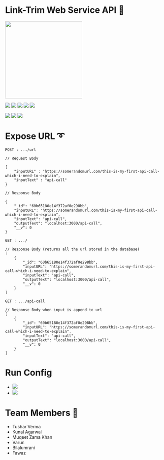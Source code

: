 # Link-Trim Web Service API 🚀

<img src="https://cdn.discordapp.com/attachments/848998092518064153/849281320525758494/Logo---WeFoss.jpg" height=250px width=250px>

<img src="https://img.shields.io/npm/v/express.svg"> <img src="https://img.shields.io/badge/Node-JS-brightgreen"> <img src="https://img.shields.io/badge/Express-JS-brightgreen"> <img src="https://img.shields.io/badge/Mongo-DB-brightgreen"> <img src="https://img.shields.io/badge/Validator-JS-brightgreen">

<img src="https://img.shields.io/twitter/follow/fosswe?style=social"> <img src="https://img.shields.io/github/forks/we-foss/link-trim?style=social"> <img src="https://img.shields.io/github/stars/we-foss/link-trim?style=social">

# Expose URL ➰
```POST : .../url```
```
// Request Body

{
    "inputURL" : "https://somerandomurl.com/this-is-my-first-api-call-which-i-need-to-explain",
    "inputText" : "api-call"
}

// Response Body

{
    "_id": "60b65180e14f372af0e298bb",
    "inputURL": "https://somerandomurl.com/this-is-my-first-api-call-which-i-need-to-explain",
    "inputText": "api-call",
    "outputText": "localhost:3000/api-call",
    "__v": 0
}
```
```GET : .../```
```
// Response Body (returns all the url stored in the database)
[
    {
        "_id": "60b65180e14f372af0e298bb",
        "inputURL": "https://somerandomurl.com/this-is-my-first-api-call-which-i-need-to-explain",
        "inputText": "api-call",
        "outputText": "localhost:3000/api-call",
        "__v": 0
    }
]
```
```GET : .../api-call```
```
// Response Body when input is append to url
[
    {
        "_id": "60b65180e14f372af0e298bb",
        "inputURL": "https://somerandomurl.com/this-is-my-first-api-call-which-i-need-to-explain",
        "inputText": "api-call",
        "outputText": "localhost:3000/api-call",
        "__v": 0
    }
]
```


# Run Config
- <img src="https://img.shields.io/badge/npm%20run%20start-Normal%20Mode%20Run-orange">
- <img src="https://img.shields.io/badge/npm%20run%20dev-Nodemon%20Dev%20Mode-orange">

# Team Members 🥇
- Tushar Verma
- Kunal Agarwal
- Muqeet Zama Khan
- Varun
- Bilalumrani
- Fawaz
